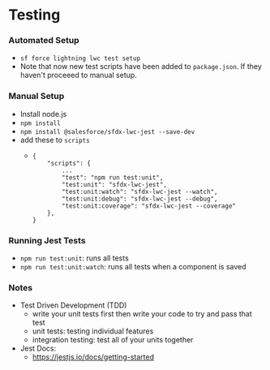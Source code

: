 # Testing

### Automated Setup

- `sf force lightning lwc test setup`
- Note that now new test scripts have been added to `package.json`. If they haven't proceeed to manual setup.

### Manual Setup

- Install node.js
- `npm install`
- `npm install @salesforce/sfdx-lwc-jest --save-dev`
- add these to `scripts`
  - ```
    {
        "scripts": {
            ...
            "test": "npm run test:unit",
            "test:unit": "sfdx-lwc-jest",
            "test:unit:watch": "sfdx-lwc-jest --watch",
            "test:unit:debug": "sfdx-lwc-jest --debug",
            "test:unit:coverage": "sfdx-lwc-jest --coverage"
        },
    }
    ```

### Running Jest Tests

- `npm run test:unit`: runs all tests
- `npm run test:unit:watch`: runs all tests when a component is saved


### Notes
- Test Driven Development (TDD)
  - write your unit tests first then write your code to try and pass that test
  - unit tests: testing individual features
  - integration testing: test all of your units together
- Jest Docs:
  - https://jestjs.io/docs/getting-started
